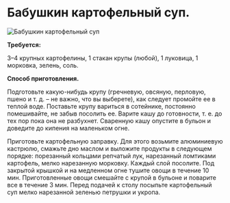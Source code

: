 # Бабушкин картофельный суп.
![Бабушкин картофельный суп](/images/Kulinar/Soup/babushkin-kartofel-sup.jpg 'Бабушкин картофельный суп')

**Требуется:**

3–4 крупных картофелины,
1 стакан крупы (любой),
1 луковица,
1 морковка,
зелень,
соль.

**Способ приготовления.**

Подготовьте какую-нибудь крупу (гречневую, овсяную, перловую, пшено и т. д. – не важно, что вы выберете), как следует промойте ее в теплой воде. Поставьте крупу вариться в сотейнике, постоянно помешивайте, не забыв посолить ее. Варите кашу до готовности, т. е. до тех пор пока она не разбухнет. Сваренную кашу опустите в бульон и доведите до кипения на маленьком огне.

Приготовьте картофельную заправку. Для этого возьмите алюминиевую кастрюлю, смажьте дно маслом и выложите продукты в следующем порядке: порезанный кольцами репчатый лук, нарезанный ломтиками картофель, мелко нарезанную морковку. Каждый слой посолите. Под закрытой крышкой и на медленном огне тушите овощи в течение 10 мин. Приготовленные овощи смешайте с крупой в бульоне и поварите все в течение 3 мин. Перед подачей к столу посыпьте картофельный суп мелко нарезанной зеленью петрушки и укропа.


